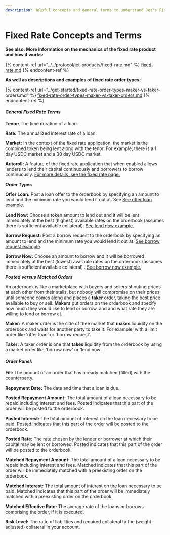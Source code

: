 ```yaml
---
description: Helpful concepts and general terms to understand Jet's Fixed Rate application.
---
```


# Fixed Rate Concepts and Terms

**See also: More information on the mechanics of the fixed rate product and how it works:**

{% content-ref url="../../protocol/jet-products/fixed-rate.md" %}
[fixed-rate.md](../../protocol/jet-products/fixed-rate.md)
{% endcontent-ref %}

**As well as descriptions and examples of fixed rate order types:**

{% content-ref url="../get-started/fixed-rate-order-types-maker-vs-taker-orders.md" %}
[fixed-rate-order-types-maker-vs-taker-orders.md](../get-started/fixed-rate-order-types-maker-vs-taker-orders.md)
{% endcontent-ref %}

#### _General Fixed Rate Terms_

**Tenor:** The time duration of a loan.

**Rate:** The annualized interest rate of a loan.

**Market:** In the context of the fixed rate application, the market is the combined token being lent along with the tenor. For example, there is a 1 day USDC market and a 30 day USDC market.

**Autoroll:** A feature of the fixed rate application that when enabled allows lenders to lend their capital continuously and borrowers to borrow continuously. [For more details, see the fixed rate page.](../../protocol/jet-products/fixed-rate.md)



_**Order Types**_

**Offer Loan:** Post a loan offer to the orderbook by specifying an amount to lend and the minimum rate you would lend it out at. See [See offer loan example](../get-started/fixed-rate-borrow-and-lend-orders-descriptions-and-examples/how-to-offer-a-loan.md).

**Lend Now:** Choose a token amount to lend out and it will be lent immediately at the best (highest) available rates on the orderbook (assumes there is sufficient available collateral). [See lend now example.](../get-started/fixed-rate-borrow-and-lend-orders-descriptions-and-examples/how-to-lend-now.md)

**Borrow Request:** Post a borrow request to the orderbook by specifying an amount to lend and the minimum rate you would lend it out at. [See borrow request example](../get-started/fixed-rate-borrow-and-lend-orders-descriptions-and-examples/how-to-borrow-now.md).

**Borrow Now:** Choose an amount to borrow and it will be borrowed immediately at the best (lowest) available rates on the orderbook (assumes there is sufficient available collateral) . [See borrow now example.](../get-started/fixed-rate-borrow-and-lend-orders-descriptions-and-examples/how-to-borrow-now.md)



_**Posted**_ _**versus**_ _**Matched Orders**_

An orderbook is like a marketplace with buyers and sellers shouting prices at each other from their stalls, but nobody will compromise on their prices until someone comes along and places a **taker** order, taking the best price available to buy or sell. **Makers** put orders on the orderbook and specify how much they would like to lend or borrow, and and what rate they are willing to lend or borrow at.

**Maker:** A maker order is the side of thee market that  **makes** liquidity on the orderbook and waits for another party to take it. For example, with a limit order like 'offer loan' or 'borrow request'.

**Taker:** A taker order is one that **takes** liquidity from the orderbook by using a market order like 'borrow now' or 'lend now'.&#x20;



#### _Order Panel:_

**Fill:** The amount of an order that has already matched (filled) with the counterparty.

**Repayment Date:** The date and time that a loan is due.

**Posted Repayment Amount:** The total amount of a loan necessary to be repaid including interest and fees. Posted indicates that this part of the order will be posted to the orderbook.&#x20;

**Posted Interest:** The total amount of interest on the loan necessary to be paid. Posted indicates that this part of the order will be posted to the orderbook.&#x20;

**Posted Rate:** The rate chosen by the lender or borrower at which their capital may be lent or borrowed.  Posted indicates that this part of the order will be posted to the orderbook.&#x20;

**Matched Repayment Amount:** The total amount of a loan necessary to be repaid including interest and fees. Matched indicates that this part of the order will be immediately matched with a preexisting order on the orderbook.

**Matched Interest:** The total amount of interest on the loan necessary to be paid. Matched indicates that this part of the order will be immediately matched with a preexisting order on the orderbook.

**Matched Effective Rate:** The average rate of the loans or borrows comprising the order, if it is executed.&#x20;

**Risk Level:** The ratio of liabilities and required collateral to the (weight-adjusted) collateral in your account.
